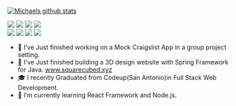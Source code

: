 [![Michaels github stats](https://github-readme-stats.vercel.app/api?username=michaelsatterfield)](https://github.com/michaelsatterfield/github-readme-stats)

![](https://img.shields.io/badge/Editor-IntellijIDEA-informational?style=flat&logo=<LOGO_NAME>&logoColor=white&color=2bbc8a)
![](https://img.shields.io/badge/Language-JavaScript-informational?style=flat&logo=<LOGO_NAME>&logoColor=white&color=2bbc8a)
![](https://img.shields.io/badge/Language-Java-informational?style=flat&logo=<LOGO_NAME>&logoColor=white&color=2bbc8a)
![](https://img.shields.io/badge/Language-MySql-informational?style=flat&logo=<LOGO_NAME>&logoColor=white&color=2bbc8a)
<br>
![](https://img.shields.io/badge/Language-HTML-informational?style=flat&logo=<LOGO_NAME>&logoColor=white&color=2bbc8a)
![](https://img.shields.io/badge/Language-CSS-informational?style=flat&logo=<LOGO_NAME>&logoColor=white&color=2bbc8a)
![](https://img.shields.io/badge/Framework-JQUERY-informational?style=flat&logo=<LOGO_NAME>&logoColor=white&color=2bbc8a)
![](https://img.shields.io/badge/Framework-Spring-informational?style=flat&logo=<LOGO_NAME>&logoColor=white&color=2bbc8a)
- 🔭 I’ve Just finished working on a Mock Craigslist App in a group project setting.
- 🌱 I've Just finished building a 3D design website with Spring Framework for Java. www.squarecubed.xyz
- 🎓 I recently Graduated from Codeup(San Antonio)in Full Stack Web Development. 
- 🤖 I’m currently learning React Framework and Node.js.

